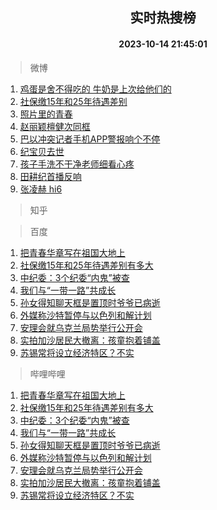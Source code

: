 <div align="center"><h2>实时热搜榜</h2><h4>2023-10-14 21:45:01</h4></div>

> 微博  

1. [鸡蛋是舍不得吃的 牛奶是上次给他们的](https://s.weibo.com/weibo?q=%E9%B8%A1%E8%9B%8B%E6%98%AF%E8%88%8D%E4%B8%8D%E5%BE%97%E5%90%83%E7%9A%84%20%E7%89%9B%E5%A5%B6%E6%98%AF%E4%B8%8A%E6%AC%A1%E7%BB%99%E4%BB%96%E4%BB%AC%E7%9A%84&t=31&band_rank=1&Refer=top)<br />
2. [社保缴15年和25年待遇差别](https://s.weibo.com/weibo?q=%23%E7%A4%BE%E4%BF%9D%E7%BC%B415%E5%B9%B4%E5%92%8C25%E5%B9%B4%E5%BE%85%E9%81%87%E5%B7%AE%E5%88%AB%23&t=31&band_rank=2&Refer=top)<br />
3. [照片里的青春](https://s.weibo.com/weibo?q=%23%E7%85%A7%E7%89%87%E9%87%8C%E7%9A%84%E9%9D%92%E6%98%A5%23&t=31&band_rank=3&Refer=top)<br />
4. [赵丽颖檀健次同框](https://s.weibo.com/weibo?q=%23%E8%B5%B5%E4%B8%BD%E9%A2%96%E6%AA%80%E5%81%A5%E6%AC%A1%E5%90%8C%E6%A1%86%23&t=31&band_rank=4&Refer=top)<br />
5. [巴以冲突记者手机APP警报响个不停](https://s.weibo.com/weibo?q=%23%E5%B7%B4%E4%BB%A5%E5%86%B2%E7%AA%81%E8%AE%B0%E8%80%85%E6%89%8B%E6%9C%BAAPP%E8%AD%A6%E6%8A%A5%E5%93%8D%E4%B8%AA%E4%B8%8D%E5%81%9C%23&t=31&band_rank=5&Refer=top)<br />
6. [纪宝贝去世](https://s.weibo.com/weibo?q=%23%E7%BA%AA%E5%AE%9D%E8%B4%9D%E5%8E%BB%E4%B8%96%23&t=31&band_rank=6&Refer=top)<br />
7. [孩子手洗不干净老师细看心疼](https://s.weibo.com/weibo?q=%23%E5%AD%A9%E5%AD%90%E6%89%8B%E6%B4%97%E4%B8%8D%E5%B9%B2%E5%87%80%E8%80%81%E5%B8%88%E7%BB%86%E7%9C%8B%E5%BF%83%E7%96%BC%23&t=31&band_rank=7&Refer=top)<br />
8. [田耕纪首播反响](https://s.weibo.com/weibo?q=%23%E7%94%B0%E8%80%95%E7%BA%AA%E9%A6%96%E6%92%AD%E5%8F%8D%E5%93%8D%23&t=31&band_rank=8&Refer=top)<br />
9. [张凌赫 hi6](https://s.weibo.com/weibo?q=%E5%BC%A0%E5%87%8C%E8%B5%AB%20hi6&t=31&band_rank=9&Refer=top)<br />

> 知乎  


> 百度  

1. [把青春华章写在祖国大地上](https://www.baidu.com/s?wd=%E6%8A%8A%E9%9D%92%E6%98%A5%E5%8D%8E%E7%AB%A0%E5%86%99%E5%9C%A8%E7%A5%96%E5%9B%BD%E5%A4%A7%E5%9C%B0%E4%B8%8A&sa=fyb_news&rsv_dl=fyb_news)<br />
2. [社保缴15年和25年待遇差别有多大](https://www.baidu.com/s?wd=%E7%A4%BE%E4%BF%9D%E7%BC%B415%E5%B9%B4%E5%92%8C25%E5%B9%B4%E5%BE%85%E9%81%87%E5%B7%AE%E5%88%AB%E6%9C%89%E5%A4%9A%E5%A4%A7&sa=fyb_news&rsv_dl=fyb_news)<br />
3. [中纪委：3个纪委“内鬼”被查](https://www.baidu.com/s?wd=%E4%B8%AD%E7%BA%AA%E5%A7%94%EF%BC%9A3%E4%B8%AA%E7%BA%AA%E5%A7%94%E2%80%9C%E5%86%85%E9%AC%BC%E2%80%9D%E8%A2%AB%E6%9F%A5&sa=fyb_news&rsv_dl=fyb_news)<br />
4. [我们与“一带一路”共成长](https://www.baidu.com/s?wd=%E6%88%91%E4%BB%AC%E4%B8%8E%E2%80%9C%E4%B8%80%E5%B8%A6%E4%B8%80%E8%B7%AF%E2%80%9D%E5%85%B1%E6%88%90%E9%95%BF&sa=fyb_news&rsv_dl=fyb_news)<br />
5. [孙女得知聊天框是置顶时爷爷已病逝](https://www.baidu.com/s?wd=%E5%AD%99%E5%A5%B3%E5%BE%97%E7%9F%A5%E8%81%8A%E5%A4%A9%E6%A1%86%E6%98%AF%E7%BD%AE%E9%A1%B6%E6%97%B6%E7%88%B7%E7%88%B7%E5%B7%B2%E7%97%85%E9%80%9D&sa=fyb_news&rsv_dl=fyb_news)<br />
6. [外媒称沙特暂停与以色列和解计划](https://www.baidu.com/s?wd=%E5%A4%96%E5%AA%92%E7%A7%B0%E6%B2%99%E7%89%B9%E6%9A%82%E5%81%9C%E4%B8%8E%E4%BB%A5%E8%89%B2%E5%88%97%E5%92%8C%E8%A7%A3%E8%AE%A1%E5%88%92&sa=fyb_news&rsv_dl=fyb_news)<br />
7. [安理会就乌克兰局势举行公开会](https://www.baidu.com/s?wd=%E5%AE%89%E7%90%86%E4%BC%9A%E5%B0%B1%E4%B9%8C%E5%85%8B%E5%85%B0%E5%B1%80%E5%8A%BF%E4%B8%BE%E8%A1%8C%E5%85%AC%E5%BC%80%E4%BC%9A&sa=fyb_news&rsv_dl=fyb_news)<br />
8. [实拍加沙居民大撤离：孩童抱着铺盖](https://www.baidu.com/s?wd=%E5%AE%9E%E6%8B%8D%E5%8A%A0%E6%B2%99%E5%B1%85%E6%B0%91%E5%A4%A7%E6%92%A4%E7%A6%BB%EF%BC%9A%E5%AD%A9%E7%AB%A5%E6%8A%B1%E7%9D%80%E9%93%BA%E7%9B%96&sa=fyb_news&rsv_dl=fyb_news)<br />
9. [苏锡常将设立经济特区？不实](https://www.baidu.com/s?wd=%E8%8B%8F%E9%94%A1%E5%B8%B8%E5%B0%86%E8%AE%BE%E7%AB%8B%E7%BB%8F%E6%B5%8E%E7%89%B9%E5%8C%BA%EF%BC%9F%E4%B8%8D%E5%AE%9E&sa=fyb_news&rsv_dl=fyb_news)<br />

> 哔哩哔哩  

1. [把青春华章写在祖国大地上](https://www.baidu.com/s?wd=%E6%8A%8A%E9%9D%92%E6%98%A5%E5%8D%8E%E7%AB%A0%E5%86%99%E5%9C%A8%E7%A5%96%E5%9B%BD%E5%A4%A7%E5%9C%B0%E4%B8%8A&sa=fyb_news&rsv_dl=fyb_news)<br />
2. [社保缴15年和25年待遇差别有多大](https://www.baidu.com/s?wd=%E7%A4%BE%E4%BF%9D%E7%BC%B415%E5%B9%B4%E5%92%8C25%E5%B9%B4%E5%BE%85%E9%81%87%E5%B7%AE%E5%88%AB%E6%9C%89%E5%A4%9A%E5%A4%A7&sa=fyb_news&rsv_dl=fyb_news)<br />
3. [中纪委：3个纪委“内鬼”被查](https://www.baidu.com/s?wd=%E4%B8%AD%E7%BA%AA%E5%A7%94%EF%BC%9A3%E4%B8%AA%E7%BA%AA%E5%A7%94%E2%80%9C%E5%86%85%E9%AC%BC%E2%80%9D%E8%A2%AB%E6%9F%A5&sa=fyb_news&rsv_dl=fyb_news)<br />
4. [我们与“一带一路”共成长](https://www.baidu.com/s?wd=%E6%88%91%E4%BB%AC%E4%B8%8E%E2%80%9C%E4%B8%80%E5%B8%A6%E4%B8%80%E8%B7%AF%E2%80%9D%E5%85%B1%E6%88%90%E9%95%BF&sa=fyb_news&rsv_dl=fyb_news)<br />
5. [孙女得知聊天框是置顶时爷爷已病逝](https://www.baidu.com/s?wd=%E5%AD%99%E5%A5%B3%E5%BE%97%E7%9F%A5%E8%81%8A%E5%A4%A9%E6%A1%86%E6%98%AF%E7%BD%AE%E9%A1%B6%E6%97%B6%E7%88%B7%E7%88%B7%E5%B7%B2%E7%97%85%E9%80%9D&sa=fyb_news&rsv_dl=fyb_news)<br />
6. [外媒称沙特暂停与以色列和解计划](https://www.baidu.com/s?wd=%E5%A4%96%E5%AA%92%E7%A7%B0%E6%B2%99%E7%89%B9%E6%9A%82%E5%81%9C%E4%B8%8E%E4%BB%A5%E8%89%B2%E5%88%97%E5%92%8C%E8%A7%A3%E8%AE%A1%E5%88%92&sa=fyb_news&rsv_dl=fyb_news)<br />
7. [安理会就乌克兰局势举行公开会](https://www.baidu.com/s?wd=%E5%AE%89%E7%90%86%E4%BC%9A%E5%B0%B1%E4%B9%8C%E5%85%8B%E5%85%B0%E5%B1%80%E5%8A%BF%E4%B8%BE%E8%A1%8C%E5%85%AC%E5%BC%80%E4%BC%9A&sa=fyb_news&rsv_dl=fyb_news)<br />
8. [实拍加沙居民大撤离：孩童抱着铺盖](https://www.baidu.com/s?wd=%E5%AE%9E%E6%8B%8D%E5%8A%A0%E6%B2%99%E5%B1%85%E6%B0%91%E5%A4%A7%E6%92%A4%E7%A6%BB%EF%BC%9A%E5%AD%A9%E7%AB%A5%E6%8A%B1%E7%9D%80%E9%93%BA%E7%9B%96&sa=fyb_news&rsv_dl=fyb_news)<br />
9. [苏锡常将设立经济特区？不实](https://www.baidu.com/s?wd=%E8%8B%8F%E9%94%A1%E5%B8%B8%E5%B0%86%E8%AE%BE%E7%AB%8B%E7%BB%8F%E6%B5%8E%E7%89%B9%E5%8C%BA%EF%BC%9F%E4%B8%8D%E5%AE%9E&sa=fyb_news&rsv_dl=fyb_news)<br />
